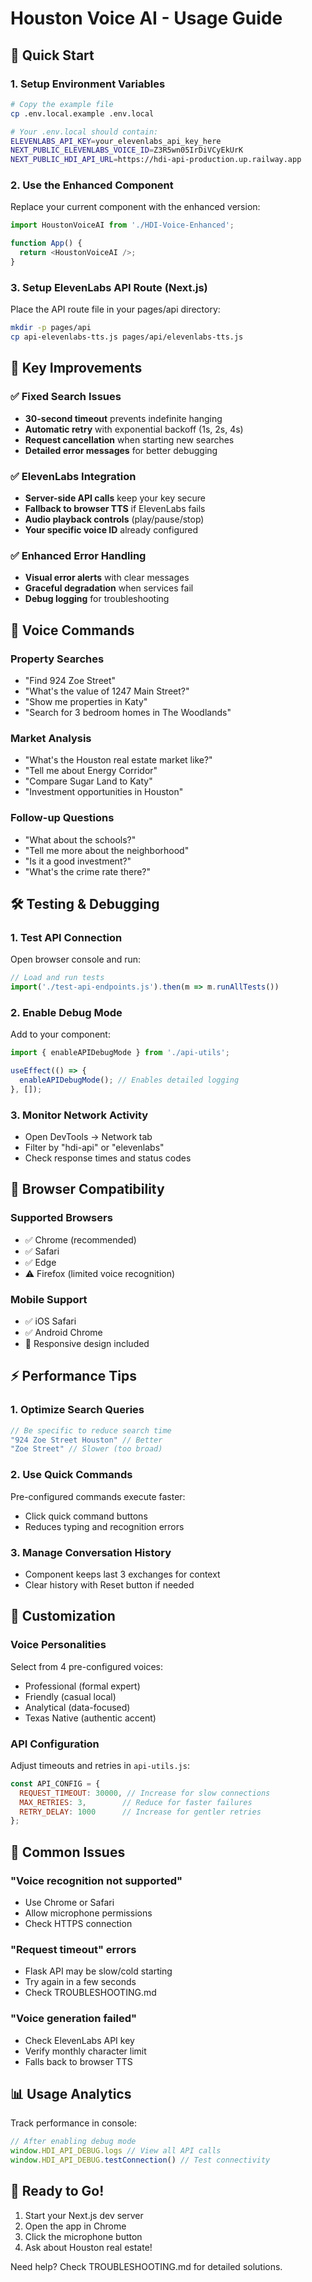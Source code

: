 # Houston Voice AI - Usage Guide

## 🚀 Quick Start

### 1. **Setup Environment Variables**
```bash
# Copy the example file
cp .env.local.example .env.local

# Your .env.local should contain:
ELEVENLABS_API_KEY=your_elevenlabs_api_key_here
NEXT_PUBLIC_ELEVENLABS_VOICE_ID=Z3R5wn05IrDiVCyEkUrK
NEXT_PUBLIC_HDI_API_URL=https://hdi-api-production.up.railway.app
```

### 2. **Use the Enhanced Component**
Replace your current component with the enhanced version:
```javascript
import HoustonVoiceAI from './HDI-Voice-Enhanced';

function App() {
  return <HoustonVoiceAI />;
}
```

### 3. **Setup ElevenLabs API Route** (Next.js)
Place the API route file in your pages/api directory:
```bash
mkdir -p pages/api
cp api-elevenlabs-tts.js pages/api/elevenlabs-tts.js
```

## 🎯 Key Improvements

### ✅ Fixed Search Issues
- **30-second timeout** prevents indefinite hanging
- **Automatic retry** with exponential backoff (1s, 2s, 4s)
- **Request cancellation** when starting new searches
- **Detailed error messages** for better debugging

### ✅ ElevenLabs Integration
- **Server-side API calls** keep your key secure
- **Fallback to browser TTS** if ElevenLabs fails
- **Audio playback controls** (play/pause/stop)
- **Your specific voice ID** already configured

### ✅ Enhanced Error Handling
- **Visual error alerts** with clear messages
- **Graceful degradation** when services fail
- **Debug logging** for troubleshooting

## 🎤 Voice Commands

### Property Searches
- "Find 924 Zoe Street"
- "What's the value of 1247 Main Street?"
- "Show me properties in Katy"
- "Search for 3 bedroom homes in The Woodlands"

### Market Analysis
- "What's the Houston real estate market like?"
- "Tell me about Energy Corridor"
- "Compare Sugar Land to Katy"
- "Investment opportunities in Houston"

### Follow-up Questions
- "What about the schools?"
- "Tell me more about the neighborhood"
- "Is it a good investment?"
- "What's the crime rate there?"

## 🛠️ Testing & Debugging

### 1. **Test API Connection**
Open browser console and run:
```javascript
// Load and run tests
import('./test-api-endpoints.js').then(m => m.runAllTests())
```

### 2. **Enable Debug Mode**
Add to your component:
```javascript
import { enableAPIDebugMode } from './api-utils';

useEffect(() => {
  enableAPIDebugMode(); // Enables detailed logging
}, []);
```

### 3. **Monitor Network Activity**
- Open DevTools → Network tab
- Filter by "hdi-api" or "elevenlabs"
- Check response times and status codes

## 📱 Browser Compatibility

### Supported Browsers
- ✅ Chrome (recommended)
- ✅ Safari
- ✅ Edge
- ⚠️ Firefox (limited voice recognition)

### Mobile Support
- ✅ iOS Safari
- ✅ Android Chrome
- 📱 Responsive design included

## ⚡ Performance Tips

### 1. **Optimize Search Queries**
```javascript
// Be specific to reduce search time
"924 Zoe Street Houston" // Better
"Zoe Street" // Slower (too broad)
```

### 2. **Use Quick Commands**
Pre-configured commands execute faster:
- Click quick command buttons
- Reduces typing and recognition errors

### 3. **Manage Conversation History**
- Component keeps last 3 exchanges for context
- Clear history with Reset button if needed

## 🔧 Customization

### Voice Personalities
Select from 4 pre-configured voices:
- Professional (formal expert)
- Friendly (casual local)
- Analytical (data-focused)
- Texas Native (authentic accent)

### API Configuration
Adjust timeouts and retries in `api-utils.js`:
```javascript
const API_CONFIG = {
  REQUEST_TIMEOUT: 30000, // Increase for slow connections
  MAX_RETRIES: 3,        // Reduce for faster failures
  RETRY_DELAY: 1000      // Increase for gentler retries
};
```

## 🚨 Common Issues

### "Voice recognition not supported"
- Use Chrome or Safari
- Allow microphone permissions
- Check HTTPS connection

### "Request timeout" errors
- Flask API may be slow/cold starting
- Try again in a few seconds
- Check TROUBLESHOOTING.md

### "Voice generation failed"
- Check ElevenLabs API key
- Verify monthly character limit
- Falls back to browser TTS

## 📊 Usage Analytics

Track performance in console:
```javascript
// After enabling debug mode
window.HDI_API_DEBUG.logs // View all API calls
window.HDI_API_DEBUG.testConnection() // Test connectivity
```

## 🎉 Ready to Go!

1. Start your Next.js dev server
2. Open the app in Chrome
3. Click the microphone button
4. Ask about Houston real estate!

Need help? Check TROUBLESHOOTING.md for detailed solutions.